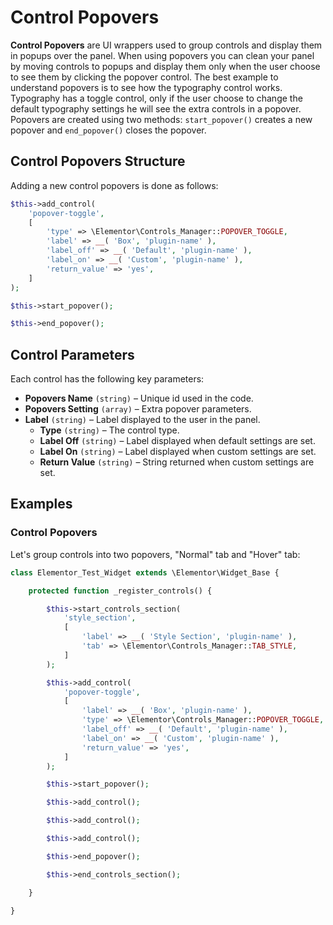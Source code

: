 # Control Popovers

**Control Popovers** are UI wrappers used to group controls and display them in popups over the panel. When using popovers you can clean your panel by moving controls to popups and display them only when the user choose to see them by clicking the popover control. The best example to understand popovers is to see how the typography control works. Typography has a toggle control, only if the user choose to change the default typography settings he will see the extra controls in a popover. Popovers are created using two methods: `start_popover()` creates a new popover and `end_popover()` closes the popover.

## Control Popovers Structure

Adding a new control popovers is done as follows:

```php
$this->add_control(
	'popover-toggle',
	[
		'type' => \Elementor\Controls_Manager::POPOVER_TOGGLE,
		'label' => __( 'Box', 'plugin-name' ),
		'label_off' => __( 'Default', 'plugin-name' ),
		'label_on' => __( 'Custom', 'plugin-name' ),
		'return_value' => 'yes',
	]
);

$this->start_popover();

$this->end_popover();
```

## Control Parameters

Each control has the following key parameters:

* **Popovers Name** `(string)` – Unique id used in the code.
* **Popovers Setting** `(array)` – Extra popover parameters.
* **Label** `(string)` – Label displayed to the user in the panel.
  * **Type** `(string)` – The control type.
  * **Label Off** `(string)` – Label displayed when default settings are set.
  * **Label On** `(string)` – Label displayed when custom settings are set.
  * **Return Value** `(string)` – String returned when custom settings are set.

## Examples

### Control Popovers

Let's group controls into two popovers, "Normal" tab and "Hover" tab:

```php {13-22,24,32}
class Elementor_Test_Widget extends \Elementor\Widget_Base {

	protected function _register_controls() {

		$this->start_controls_section(
			'style_section',
			[
				'label' => __( 'Style Section', 'plugin-name' ),
				'tab' => \Elementor\Controls_Manager::TAB_STYLE,
			]
		);

		$this->add_control(
			'popover-toggle',
			[
				'label' => __( 'Box', 'plugin-name' ),
				'type' => \Elementor\Controls_Manager::POPOVER_TOGGLE,
				'label_off' => __( 'Default', 'plugin-name' ),
				'label_on' => __( 'Custom', 'plugin-name' ),
				'return_value' => 'yes',
			]
		);

		$this->start_popover();

		$this->add_control();

		$this->add_control();

		$this->add_control();

		$this->end_popover();

		$this->end_controls_section();

	}

}
```
